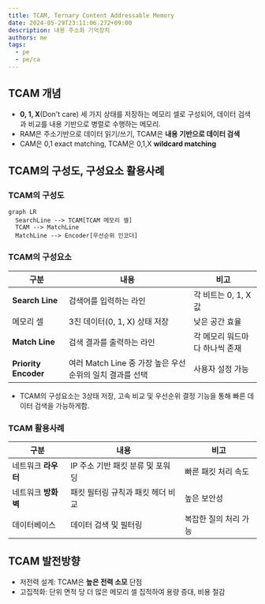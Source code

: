 ```yaml
---
title: TCAM, Ternary Content Addressable Memory
date: 2024-05-29T23:11:06.272+09:00
description: 내용 주소화 기억장치
authors: me
tags:
  - pe
  - pe/ca
---
```


## TCAM 개념

- **0, 1, X**(Don't care) 세 가지 상태를 저장하는 메모리 셀로 구성되어, 데이터 검색과 비교를 내용 기반으로 병렬로 수행하는 메모리.
- RAM은 주소기반으로 데이터 읽기/쓰기, TCAM은 **내용 기반으로 데이터 검색**
- CAM은 0,1 exact matching, TCAM은 0,1,X **wildcard matching**

## TCAM의 구성도, 구성요소 활용사례

### TCAM의 구성도

```mermaid
graph LR
  SearchLine --> TCAM[TCAM 메모리 셀]
  TCAM --> MatchLine
  MatchLine --> Encoder[우선순위 인코더]
```

### TCAM의 구성요소

| 구분             | 내용                                                     | 비고                           |
| ---------------- | -------------------------------------------------------- | ------------------------------ |
| **Search Line**      | 검색어를 입력하는 라인                                   | 각 비트는 0, 1, X 값           |
| 메모리 셀        | 3진 데이터(0, 1, X) 상태 저장                            | 낮은 공간 효율                 |
| **Match Line**       | 검색 결과를 출력하는 라인                                | 각 메모리 워드마다 하나씩 존재 |
| **Priority Encoder** | 여러 Match Line 중 가장 높은 우선순위의 일치 결과를 선택 | 사용자 설정 가능               |

- TCAM의 구성요소는 3상태 저장, 고속 비교 및 우선순위 결정 기능을 통해 빠른 데이터 검색을 가능하게함.

### TCAM 활용사례

| 구분            | 내용                              | 비고                  |
| --------------- | --------------------------------- | --------------------- |
| 네트워크 **라우터** | IP 주소 기반 패킷 분류 및 포워딩  | 빠른 패킷 처리 속도   |
| 네트워크 **방화벽** | 패킷 필터링 규칙과 패킷 헤더 비교 | 높은 보안성           |
| 데이터베이스    | 데이터 검색 및 필터링             | 복잡한 질의 처리 가능 |

## TCAM 발전방향

- 저전력 설계: TCAM은 **높은 전력 소모** 단점
- 고집적화: 단위 면적 당 더 많은 메모리 셀 집적하여 용량 증대, 비용 절감
